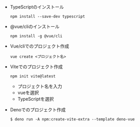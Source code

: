 *   TypeScriptのインストール
    ```
    npm install --save-dev typescript
    ```
*   @vue/cliのインストール
    ```
    npm install -g @vue/cli
    ```
*   Vue/cliでのプロジェクト作成
    ```
    vue create <プロジェクト名>
    ```
*   Viteでのプロジェクト作成
    ```
    npm init vite@latest
    ```
    -   プロジェクト名を入力
    -   vueを選択
    -   TypeScriptを選択

*   Denoでのプロジェクト作成
    ```
    $ deno run -A npm:create-vite-extra --template deno-vue
    ```
